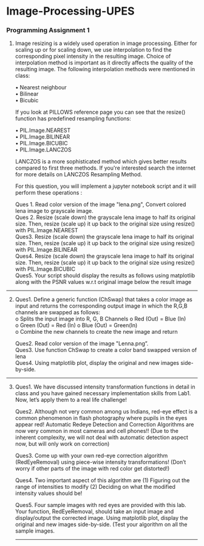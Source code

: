 # Image-Processing-UPES

### Programming Assignment 1

1.	Image resizing is a widely used operation in image processing. Either for scaling up or for scaling down, we use interpolation to find the corresponding pixel intensity in the resulting image. Choice of interpolation method is important as it directly affects the quality of the resulting image. The following interpolation methods were mentioned in class: <br>

     • Nearest neighbour<br>
     • Bilinear <br>
     • Bicubic <br>

    If you look at PILLOWS reference page you can see that the resize() function has predefined resampling functions: <br>

    • PIL.Image.NEAREST <br>
    • PIL.Image.BILINEAR <br>
    • PIL.Image.BICUBIC <br>
    • PIL.Image.LANCZOS <br>

      LANCZOS is a more sophisticated method which gives better results compared to first three methods. If you're interested search the internet for more details on LANCZOS Resampling Method. <br>

     For this question, you will implement a jupyter notebook script and it will perform these operations :

    Ques 1. Read color version of the image "lena.png", Convert colored lena image to grayscale image. <br>
    Ques 2. Resize (scale down) the grayscale lena image to half its original size. Then, resize (scale up) it up back to the original size using resize() with PIL.Image.NEAREST <br>
    Ques3. Resize (scale down) the grayscale lena image to half its original size. Then, resize (scale up) it up back to the original size using resize() with PIL.Image.BILINEAR <br>
    Ques4. Resize (scale down) the grayscale lena image to half its original size. Then, resize (scale up) it up back to the original size using resize() with PIL.Image.BICUBIC <br>
    Ques5. Your script should display the results as follows using matplotlib along with the PSNR values w.r.t original image below the result image
-----------------------

2.	Ques1. Define a generic function (ChSwap) that takes a color image as input and returns the corresponding output image in which the R,G,B channels are swapped as follows: <br>
o Splits the input image into R, G, B Channels o Red (Out) = Blue (In)<br>
o Green (Out) = Red (In) o Blue (Out) = Green(In) <br>
o Combine the new channels to create the new image and return <br>

     Ques2. Read color version of the image "Lenna.png”.<br>
     Ques3. Use function ChSwap to create a color band swapped version of lena  <br>
     Ques4. Using matplotlib plot, display the original and new images side-by-side. <br>
 
 ---------------------------

3.	Ques1. We have discussed intensity transformation functions in detail in class and you have gained necessary implementation skills from Lab1. Now, let’s apply them to a real life challenge! <br>

     Ques2. Although not very common among us Indians, red-eye effect is a common phenomenon in flash photography where pupils in the eyes appear red! Automatic Redeye Detection and Correction Algorithms are now very common in most cameras and cell phones!! (Due to the inherent complexity, we will not deal with automatic detection aspect now, but will only work on correction) <br>

     Ques3. Come up with your own red-eye correction algorithm (RedEyeRemoval) using piece-wise intensity transformations! (Don’t worry if other parts of the image with red color get distorted!) <br>
     
     Ques4. Two important aspect of this algorithm are (1) Figuring out the range of intensities to modify (2) Deciding on what the modified intensity values should be! <br>
     
     Ques5. Four sample images with red eyes are provided with this lab. Your function, RedEyeRemoval, should take an input image and display/output the corrected image. Using matplotlib plot, display the original and new images side-by-side. (Test your algorithm on all the sample images. <br>
     
     -----------------------------------


